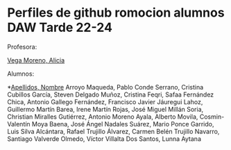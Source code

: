  
# Perfiles de github romocion alumnos DAW Tarde 22-24
Profesora:

[Vega Moreno, Alicia](https://github.com/AVegMor)

Alumnos:

*[Apellidos, Nombre](https://github.com/username)
Arroyo Maqueda, Pablo
Conde Serrano, Cristina
Cubillos García, Steven
Delgado Muñoz, Cristina
Feqri, Safaa
Fernández Chica, Antonio
Gallego Fernández, Francisco Javier
Jáuregui Lahoz, Guillermo
Martín Barea, Irene
Martín Rojas, José Miguel
Millán Soria, Christian
Miralles Gutiérrez, Antonio
Moreno Ayala, Alberto
Movila, Cosmin-Valentín
Moya Baena, José Ángel
Nadales Suárez, Mario
Ponce Garrido, Luis
Silva Alcántara, Rafael
Trujillo Álvarez, Carmen Belén
Trujillo Navarro, Santiago
Valverde Olmedo, Víctor
Villalta Dos Santos, Lunna Aytana




